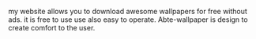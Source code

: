 my website allows you to download awesome wallpapers for free without ads. it is free to use use also easy to operate. Abte-wallpaper is design to create comfort to the user.
